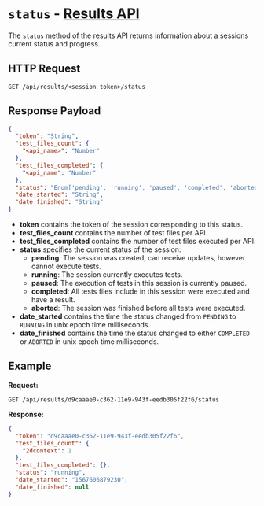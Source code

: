 # `status` - [Results API](../README.md#results-api)

The `status` method of the results API returns information about a sessions current status and progress.

## HTTP Request

`GET /api/results/<session_token>/status`

## Response Payload

```json
{
  "token": "String",
  "test_files_count": {
    "<api_name>": "Number"
  },
  "test_files_completed": {
    "<api_name": "Number"
  },
  "status": "Enum['pending', 'running', 'paused', 'completed', 'aborted']",
  "date_started": "String",
  "date_finished": "String"
}
```

- **token** contains the token of the session corresponding to this status.
- **test_files_count** contains the number of test files per API.
- **test_files_completed** contains the number of test files executed per API.
- **status** specifies the current status of the session:
  - **pending**: The session was created, can receive updates, however cannot execute tests.
  - **running**: The session currently executes tests.
  - **paused**: The execution of tests in this session is currently paused.
  - **completed**: All tests files include in this session were executed and have a result.
  - **aborted**: The session was finished before all tests were executed.
- **date_started** contains the time the status changed from `PENDING` to `RUNNING` in unix epoch time milliseconds.
- **date_finished** contains the time the status changed to either `COMPLETED` or `ABORTED` in unix epoch time milliseconds.

## Example

**Request:**

`GET /api/results/d9caaae0-c362-11e9-943f-eedb305f22f6/status`

**Response:**

```json
{
  "token": "d9caaae0-c362-11e9-943f-eedb305f22f6",
  "test_files_count": {
    "2dcontext": 1
  },
  "test_files_completed": {},
  "status": "running",
  "date_started": "1567606879230",
  "date_finished": null
}
```

